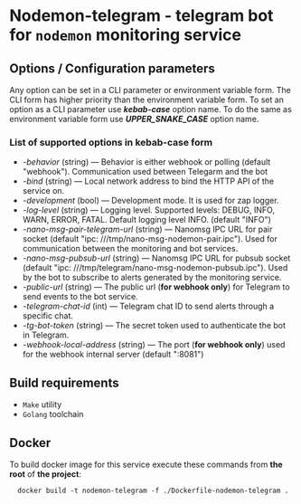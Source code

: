 # Nodemon-telegram - telegram bot for `nodemon` monitoring service

## Options / Configuration parameters

Any option can be set in a CLI parameter or environment variable form. The CLI form has higher priority than
the environment variable form.
To set an option as a CLI parameter use _**kebab-case**_ option name.
To do the same as environment variable form use _**UPPER_SNAKE_CASE**_ option name.

### List of supported options in kebab-case form

- _-behavior_ (string) — Behavior is either webhook or polling (default "webhook"). Communication used between 
  Telegarm and the bot
- _-bind_ (string) — Local network address to bind the HTTP API of the service on.
- _-development_ (bool) — Development mode. It is used for zap logger.
- _-log-level_ (string) — Logging level. Supported levels: DEBUG, INFO, WARN, ERROR, FATAL. Default logging level
  INFO. (default "INFO")
- _-nano-msg-pair-telegram-url_ (string) — Nanomsg IPC URL for pair socket (default "ipc:
  ///tmp/nano-msg-nodemon-pair.ipc"). Used for communication between the monitoring and bot services.
- _-nano-msg-pubsub-url_ (string) — Nanomsg IPC URL for pubsub socket (default "ipc:
  ///tmp/telegram/nano-msg-nodemon-pubsub.ipc"). Used by the bot to subscribe to alerts generated by
  the monitoring service.
- _-public-url_ (string) — The public url (**for webhook only**) for Telegram to send events to the bot service.
- _-telegram-chat-id_ (int) — Telegram chat ID to send alerts through a specific chat.
- _-tg-bot-token_ (string) — The secret token used to authenticate the bot in Telegram.
- _-webhook-local-address_ (string) — The port (**for webhook only**) used for the webhook internal server (default ":8081")

## Build requirements

- `Make` utility
- `Golang` toolchain

## Docker

To build docker image for this service execute these commands from **the root** of **the project**:

```shell
  docker build -t nodemon-telegram -f ./Dockerfile-nodemon-telegram .
```
